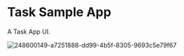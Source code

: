 # Task Sample App

A Task App UI.

![248600149-a7251888-dd99-4b5f-8305-9693c5e79f67](https://github.com/DARK-PROGRAMMER-I/Task-Management/assets/66914190/167082db-592f-4e99-a078-d460d1488349)
